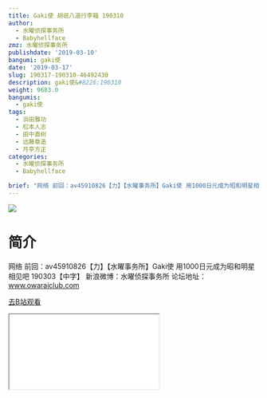 ```yaml
---
title: Gaki使 胡说八道行李箱 190310
author:
  - 水曜侦探事务所
  - Babyhellface
zmz: 水曜侦探事务所
publishdate: '2019-03-10'
bangumi: gaki使
date: '2019-03-17'
slug: 190317-190310-46492430
description: gaki使&#8226;190310
weight: 9683.0
bangumis:
  - gaki使
tags:
  - 浜田雅功
  - 松本人志
  - 田中直树
  - 远藤章造
  - 月亭方正
categories:
  - 水曜侦探事务所
  - Babyhellface

brief: "网络 前回：av45910826【力】【水曜事务所】Gaki使 用1000日元成为昭和明星相见吧 190303【中字】 新浪微博：水曜侦探事务所 论坛地址：www.owaraiclub.com"
---
```

![](https://i.imgur.com/ScXMXeK.jpg)
# 简介  
网络
前回：av45910826【力】【水曜事务所】Gaki使 用1000日元成为昭和明星相见吧 190303【中字】
新浪微博：水曜侦探事务所    论坛地址：www.owaraiclub.com  

[去B站观看](https://www.bilibili.com/video/av46492430/)
<div class ="resp-container"><iframe class="testiframe" src="//player.bilibili.com/player.html?aid=46492430"", scrolling="no", allowfullscreen="true" > </iframe></div> 

